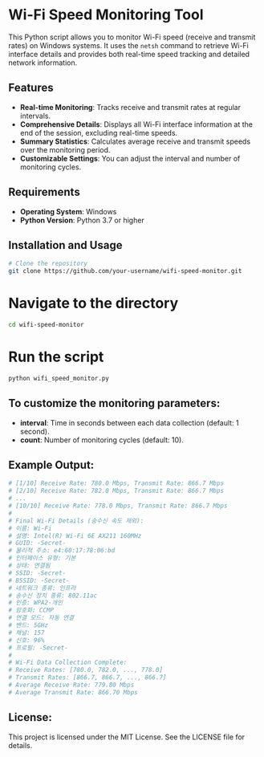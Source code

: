 # Wi-Fi Speed Monitoring Tool

This Python script allows you to monitor Wi-Fi speed (receive and transmit rates) on Windows systems. It uses the `netsh` command to retrieve Wi-Fi interface details and provides both real-time speed tracking and detailed network information.

## Features

- **Real-time Monitoring**: Tracks receive and transmit rates at regular intervals.
- **Comprehensive Details**: Displays all Wi-Fi interface information at the end of the session, excluding real-time speeds.
- **Summary Statistics**: Calculates average receive and transmit speeds over the monitoring period.
- **Customizable Settings**: You can adjust the interval and number of monitoring cycles.

## Requirements

- **Operating System**: Windows
- **Python Version**: Python 3.7 or higher

## Installation and Usage

```bash
# Clone the repository
git clone https://github.com/your-username/wifi-speed-monitor.git
```
# Navigate to the directory
```bash
cd wifi-speed-monitor
```
# Run the script
```bash
python wifi_speed_monitor.py
```

## To customize the monitoring parameters:
- **interval**: Time in seconds between each data collection (default: 1 second).
- **count**: Number of monitoring cycles (default: 10).

## Example Output:
```bash
# [1/10] Receive Rate: 780.0 Mbps, Transmit Rate: 866.7 Mbps
# [2/10] Receive Rate: 782.0 Mbps, Transmit Rate: 866.7 Mbps
# ...
# [10/10] Receive Rate: 778.0 Mbps, Transmit Rate: 866.7 Mbps
#
# Final Wi-Fi Details (송수신 속도 제외):
# 이름: Wi-Fi
# 설명: Intel(R) Wi-Fi 6E AX211 160MHz
# GUID: -Secret-
# 물리적 주소: e4:60:17:78:06:bd
# 인터페이스 유형: 기본
# 상태: 연결됨
# SSID: -Secret-
# BSSID: -Secret-
# 네트워크 종류: 인프라
# 송수신 장치 종류: 802.11ac
# 인증: WPA2-개인
# 암호화: CCMP
# 연결 모드: 자동 연결
# 밴드: 5GHz
# 채널: 157
# 신호: 96%
# 프로필: -Secret-
#
# Wi-Fi Data Collection Complete:
# Receive Rates: [780.0, 782.0, ..., 778.0]
# Transmit Rates: [866.7, 866.7, ..., 866.7]
# Average Receive Rate: 779.80 Mbps
# Average Transmit Rate: 866.70 Mbps
```

## License:
This project is licensed under the MIT License.
See the LICENSE file for details.

